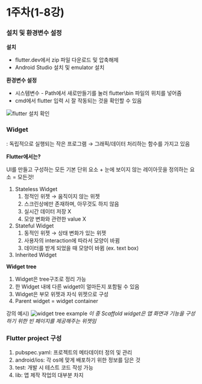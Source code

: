 # 1주차(1-8강)

### **설치 및 환경변수 설정**

**설치**

- flutter.dev에서 zip 파일 다운로드 및 압축해제
- Android Studio 설치 및 emulator 설치

**환경변수 설정**

- 시스템변수 - Path에서 새로만들기를 눌러 flutter\bin 파일의 위치를 넣어줌
- cmd에서 flutter 입력 시 잘 작동되는 것을 확인할 수 있음

![flutter 설치 확인](https://user-images.githubusercontent.com/71377968/140614998-cc7dbfd8-c56f-4d1e-9440-a3818f499f53.png)

### Widget

: 독립적으로 실행되는 작은 프로그램 → 그래픽/데이터 처리하는 함수를 가지고 있음

**Flutter에서는?** 

UI를 만들고 구성하는 모든 기본 단위 요소 + 눈에 보이지 않는 레이아웃을 정의하는 요소 = 모든것!

1. Stateless Widget
    1. 정적인 위젯 → 움직이지 않는 위젯
    2. 스크린상에만 존재하며, 아무것도 하지 않음
    3. 실시간 데이터 저장 X
    4. 모양 변화와 관련한 value X
2. Stateful Widget
    1. 동적인 위젯 → 상태 변화가 있는 위젯
    2. 사용자의 interaction에 따라서 모양이 바뀜
    3. 데이터를 받게 되었을 때 모양이 바뀜 (ex. text box)
3. Inherited Widget

**Widget tree**

1. Widget은 tree구조로 정리 가능
2. 한 Widget 내에 다른 widget이 얼마든지 포함될 수 있음
3. Widget은 부모 위젯과 자식 위젯으로 구성
4. Parent widget = widget container

강의 예시)
![widget tree example](https://user-images.githubusercontent.com/71377968/140615022-c7c6be10-3fa7-498c-9df4-8dbaac40af0c.png)
*이 중 Scaffold widget은 앱 화면과 기능을 구성하기 위한 빈 페이지를 제공해주는 위젯임*

### Flutter project 구성

1. pubspec.yaml: 프로젝트의 메타데이터 정의 및 관리
2. android/ios: 각 os에 맞게 배포하기 위한 정보를 담은 것
3. test: 개발 시 테스트 코드 작성 가능
4. lib: 앱 제작 작업의 대부분 차지
